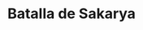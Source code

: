 ﻿---
title: "Batalla de Sakarya"
permalink: periodes_1021.html
layout: periode
dataInici: 1921-08-23
dataFi: 1921-09-13
sidebar: periodes
pares:
  - 1003:
    title: "Guerra de Independencia Turca"
    dataInici: "(1919-05-19)"
    dataFi: "(1922-10-11)"

fills:
jocsPrincipals:
  - title: "Bloodbath at the Sakarya, August, 1921"
    bggId: 24372
    dataInici: 
    dataFi: 

jocsEscenaris:
jocsEpoca:
jocsEpocaEscenaris:
---
